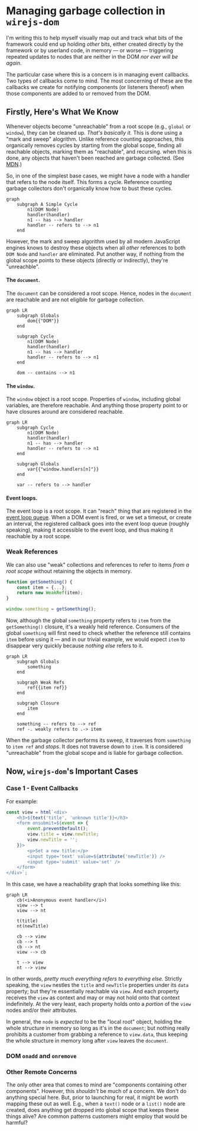 # Managing garbage collection in `wirejs-dom`

I'm writing this to help myself visually map out and track what bits of the framework could end up holding *other* bits, either created directly by the framework or by userland code, in memory &mdash; or worse &mdash; triggering repeated updates to nodes that are neither in the DOM *nor ever will be again*.

The particular case where this is a concern is in managing event callbacks. Two types of callbacks come to mind. The most concerning of these are the callbacks we create for notifying components (or listeners thereof) when those components are added to or removed from the DOM.

## Firstly, Here's What We Know

Whenever objects become "unreachable" from a root scope (e.g., `global` or `window`), they can be cleaned up. *That's basically it.* This is done using a "mark and sweep" alogrithm. Unlike reference counting approaches, this organically removes cycles by starting from the global scope, finding all reachable objects, marking them as "reachable", and recursing. when this is done, any objects that haven't been reached are garbage collected. (See [MDN](https://developer.mozilla.org/en-US/docs/Web/JavaScript/Memory_management#mark-and-sweep_algorithm).)

So, in one of the simplest base cases, we might have a node with a handler that refers to the node itself. This forms a cycle. Reference counting garbage collectors don't organically know how to bust these cycles.

```mermaid
graph
    subgraph A Simple Cycle
        n1(DOM Node)
        handler(handler)
        n1 -- has --> handler
        handler -- refers to --> n1
    end
```

However, the mark and sweep algorithm used by all modern JavaScript engines knows to destroy these objects when all *other* references to both `DOM Node` and `handler` are eliminated. Put another way, if nothing from the global scope points to these objects (directly or indirectly), they're "unreachble".

#### The `document`.

The `document` can be considered a root scope. Hence, nodes in the `document` are reachable and are not eligible for garbage collection.

```mermaid
graph LR
    subgraph Globals
        dom{{"DOM"}}
    end
    
    subgraph Cycle
        n1(DOM Node)
        handler(handler)
        n1 -- has --> handler
        handler -- refers to --> n1
    end
    
    dom -- contains --> n1
```

#### The `window`.

The `window` object is a root scope. Properties of `window`, including global variables, are therefore reachable. And anything those property point to or have closures around are considered reachable.

```mermaid
graph LR
    subgraph Cycle
        n1(DOM Node)
        handler(handler)
        n1 -- has --> handler
        handler -- refers to --> n1
    end
    
    subgraph Globals
        var{{"window.handlers[n]"}}
    end

    var -- refers to --> handler
```

#### Event loops.

The event loop is a root scope. It can "reach" thing that are registered in the [event loop queue](https://developer.mozilla.org/en-US/docs/Web/JavaScript/Event_loop#queue). When a DOM event is fired, or we set a timeout, or create an interval, the registered callback goes into the event loop queue (roughly speaking), making it accessible to the event loop, and thus making it reachable by a root scope.

### Weak References

We can also use "weak" collections and references to refer to items *from a root scope* without retaining the objects in memory.

```js
function getSomething() {
    const item = {...};
    return new WeakRef(item);
}

window.something = getSomething();
```

Now, although the global `something` property refers to `item` from the `getSomething()` closure, it's a weakly held reference. Consumers of the global `something` will first need to check whether the reference still contains `item` before using it &mdash; and in our trivial example, we would expect `item` to disappear very quickly because *nothing else* refers to it.

```mermaid
graph LR
    subgraph Globals
        something
    end
    
    subgraph Weak Refs
        ref{{item ref}}
    end
    
    subgraph Closure
        item
    end
    
    something -- refers to --> ref
    ref -. weakly refers to .-> item
```

When the garbage collector performs its sweep, it traverses from `something` to `item ref` and *stops*. It does not traverse down to `item`. It is considered "unreachable" from the global scope and is liable for garbage collection.

## Now, `wirejs-dom`'s Important Cases

### Case 1 - Event Callbacks

For example:

```ts
const view = html`<div>
    <h3>${text('title', 'unknown title')}</h3>
    <form onsubmit=${event => {
        event.preventDefault();
        view.title = view.newTitle;
        view.newTitle = '';
    }}>
        <p>Set a new title:</p>
        <input type='text' value=${attribute('newTitle')} />
        <input type='submit' value='set' />
    </form>
</div>`;
```

In this case, we have a reachability graph that looks something like this:

```mermaid
graph LR
    cb(<i>Anonymous event handler</i>)
    view --> t
    view --> nt
    
    t(title)
    nt(newTitle)
    
    cb --> view
    cb --> t
    cb --> nt
    view --> cb
    
    t --> view
    nt --> view
```

In other words, *pretty much everything refers to everything else.* Strictly speaking, the `view` nestles the `title` and `newTitle` properties under its `data` property; but they're essentially reachable via `view`. And each property receives the `view` as context and may or may not hold onto that context indefinitely. At the very least, each property holds onto a *portion* of the `view` nodes and/or their attributes.

In general, the `node` is *expected* to be the "local root" object, holding the whole structure in memory so long as it's in the `document`; but nothing really prohibits a customer from grabbing a reference to `view.data`, thus keeping the whole structure in memory long after `view` leaves the `document`.

### DOM `onadd` and `onremove`


### Other Remote Concerns

The only other area that comes to mind are "components containing other components". However, this *shouldn't* be much of a concern. We don't do anything special here. But, prior to launching for real, it might be worth mapping these out as well. E.g., when a `text()` node or a `list()` node are created, does anything get dropped into global scope that keeps these things alive? Are common patterns customers might employ that would be harmful?

